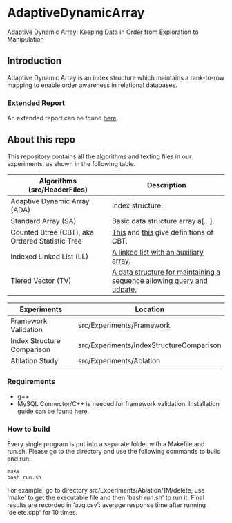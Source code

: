 # AdaptiveDynamicArray
Adaptive Dynamic Array: Keeping Data in Order from Exploration to Manipulation

## Introduction
Adaptive Dynamic Array is an index structure which maintains a rank-to-row mapping to enable order awareness in relational databases.

### Extended Report
An extended report can be found [here](https://github.com/Anonymous82338590/AdaptiveDynamicArray/blob/master/extended_report.pdf).

## About this repo
This repository contains all the algorithms and texting files in our experiments, as shown in the following table.

| Algorithms (src/HeaderFiles)     | Description                             |
| ------------------------- | ---------------------------------------- |
| Adaptive Dynamic Array (ADA)    |  Index structure. |
| Standard Array (SA)  | Basic data structure array a[...]. |
| Counted Btree (CBT), aka Ordered Statistic Tree | [This](https://www.chiark.greenend.org.uk/~sgtatham/algorithms/cbtree.html) and [this](https://en.wikipedia.org/wiki/Order_statistic_tree) give definitions of CBT.|
| Indexed Linked List (LL) | [A linked list with an auxiliary array.](https://patents.google.com/patent/US5950191A/en) |
| Tiered Vector (TV)       |  [A data structure for maintaining a sequence allowing query and udpate.](https://arxiv.org/pdf/1711.00275.pdf)


| Experiments | Location |
|-----------------|---------------|
| Framework Validation| src/Experiments/Framework |
| Index Structure Comparison | src/Experiments/IndexStructureComparison |
| Ablation Study | src/Experiments/Ablation |

### Requirements
- g++ 
- MySQL Connector/C++ is needed for framework validation. Installation guide can be found [here](https://dev.mysql.com/doc/connector-cpp/8.0/en/connector-cpp-downloading.html).

### How to build
Every single program is put into a separate folder with a Makefile and run.sh.
Please go to the directory and use the following commands to build and run.
 ```
make
bash run.sh
 ```
For example, go to directory src/Experiments/Ablation/1M/delete, use 'make' to get the executable file and then 'bash run.sh' to run it.
Final results are recorded in 'avg.csv': average response time after running 'delete.cpp' for 10 times.